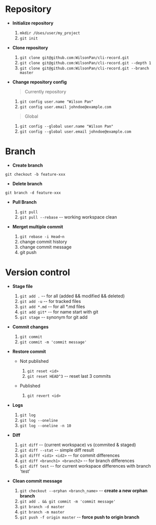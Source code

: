 # Repository

- **Initialize repository**
    1. `mkdir /Uses/user/my_project`
    2. `git init`

- **Clone repository**  
  
    1. `git clone git@github.com:WilsonPan/cli-record.git`
    2. `git clone git@github.com:WilsonPan/cli-record.git --depth 1`
    3. `git clone git@github.com:WilsonPan/cli-record.git --branch master`

- **Change repository config**

    > Currently repository  
                                       
    1. `git config user.name "Wilson Pan"`
    2. `git config user.email johndoe@example.com`

    > Global

    1. `git config --global user.name "Wilson Pan"`
    2. `git config --global user.email johndoe@example.com`

# Branch

- **Create branch**

`git checkout -b feature-xxx`

- **Delete branch**
  
`git branch -d feature-xxx`

- **Pull Branch**
  
    1. `git pull`
    2. `git pull --rebase` -- working workspace clean

- **Merget multiple commit**
  
    1. `git rebase -i Head~n`
    2. change commit history
    3. change commit message
    4. git push
   
# Version control

- **Stage file**
    1. `git add .` -- for all (added  && modified  && deleted) 
    2. `git add -u` -- for tracked files
    3. `git add *.md` -- for all *.md files
    4. `git add git*` -- for name start with git
    5. `git stage` -- synonym for git add

- **Commit changes**
    1. `git commit`
    2. `git commit -m 'commit message'`

- **Restore commit**
    
    - Not published
        1. `git reset <id>`
        2. `git reset HEAD^3` -- reset last 3 commits

    - Published
        1. `git revert <id>`


- **Logs**
    1. `git log`
    2. `git log --oneline`
    3. `git log --oneline -n 10`

- **Diff**
    1. `git diff` -- (current workspace) vs (commited & staged)
    2. `git diff --stat` -- simple diff result
    3. `git difff <id1> <id2>` -- for commit differences
    4. `git diff <branch1> <branch2>` -- for branch differences
    5. `git diff test` -- for current workspace differences with branch 'test'
   
- **Clean commit message**
    1. `git checkout --orphan <branch_name>`  -- **create a new orphan branch**
    2. `git add . && git commit -m 'commit message'`
    3. `git branch -d master`
    4. `git branch -m master`
    5. `git push -f origin master` -- **force push to origin branch**
